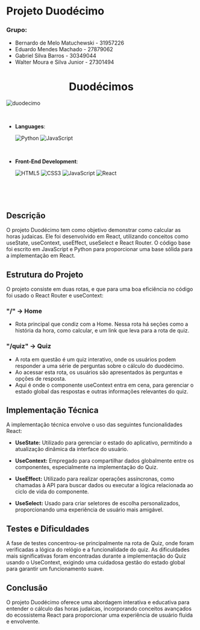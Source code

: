 # Projeto Duodécimo

### Grupo:
- Bernardo de Melo Matuchewski - 31957226
- Eduardo Mendes Machado - 27879062
- Gabriel Silva Barros - 30349044
- Walter Moura e Silva Junior - 27301494

<h1 align="center"><b>Duodécimos</b></h1
                                                                                                                         
![duodecimo](https://github.com/BerPGR/atividade-duodecimos/assets/76067595/28bda8d6-721b-4139-88d8-560363980925)
                                                                                                     

<br>

- **Languages**:

    ![Python](https://img.shields.io/badge/Python%20-%2314354C.svg?style=for-the-badge&logo=python&logoColor=white)
    ![JavaScript](https://img.shields.io/badge/JavaScript%20-%23F7DF1E.svg?style=for-the-badge&logo=javascript&logoColor=black)

<br>   
    
- **Front-End Development**:

   ![HTML5](https://img.shields.io/badge/HTML5%20-%23E34F26.svg?style=for-the-badge&logo=html5&logoColor=white)
   ![CSS3](https://img.shields.io/badge/CSS%20-%231572B6.svg?style=for-the-badge&logo=css3&logoColor=white)
   ![JavaScript](https://img.shields.io/badge/JavaScript%20-%23F7DF1E.svg?style=for-the-badge&logo=javascript&logoColor=black)
   ![React](https://img.shields.io/badge/React-61DAFB?style=for-the-badge&logo=react&logoColor=white)

<br>
</p>

<br>

## Descrição
O projeto Duodécimo tem como objetivo demonstrar como calcular as horas judaicas. Ele foi desenvolvido em React, utilizando conceitos como useState, useContext, useEffect, useSelect e React Router. O código base foi escrito em JavaScript e Python para proporcionar uma base sólida para a implementação em React.

## Estrutura do Projeto
O projeto consiste em duas rotas, e que para uma boa eficiência no código foi usado o React Router e useContext:

### "/" -> Home
* Rota principal que condiz com a Home. Nessa rota há seções como a história da hora, como calcular, e um link que leva para a rota de quiz.

### "/quiz" -> Quiz
* A rota em questão é um quiz interativo, onde os usuários podem responder a uma série de perguntas sobre o cálculo do duodécimo. 
* Ao acessar esta rota, os usuários são apresentados às perguntas e opções de resposta.
* Aqui é onde o componente useContext entra em cena, para gerenciar o estado global das respostas e outras informações relevantes do quiz.

## Implementação Técnica
A implementação técnica envolve o uso das seguintes funcionalidades React:

- **UseState:** Utilizado para gerenciar o estado do aplicativo, permitindo a atualização dinâmica da interface do usuário.
  
- **UseContext:** Empregado para compartilhar dados globalmente entre os componentes, especialmente na implementação do Quiz.

- **UseEffect:** Utilizado para realizar operações assíncronas, como chamadas à API para buscar dados ou executar a lógica relacionada ao ciclo de vida do componente.

- **UseSelect:** Usado para criar seletores de escolha personalizados, proporcionando uma experiência de usuário mais amigável.

## Testes e Dificuldades
A fase de testes concentrou-se principalmente na rota de Quiz, onde foram verificadas a lógica do relógio e a funcionalidade do quiz. As dificuldades mais significativas foram encontradas durante a implementação do Quiz usando o UseContext, exigindo uma cuidadosa gestão do estado global para garantir um funcionamento suave.

## Conclusão
O projeto Duodécimo oferece uma abordagem interativa e educativa para entender o cálculo das horas judaicas, incorporando conceitos avançados do ecossistema React para proporcionar uma experiência de usuário fluida e envolvente.
